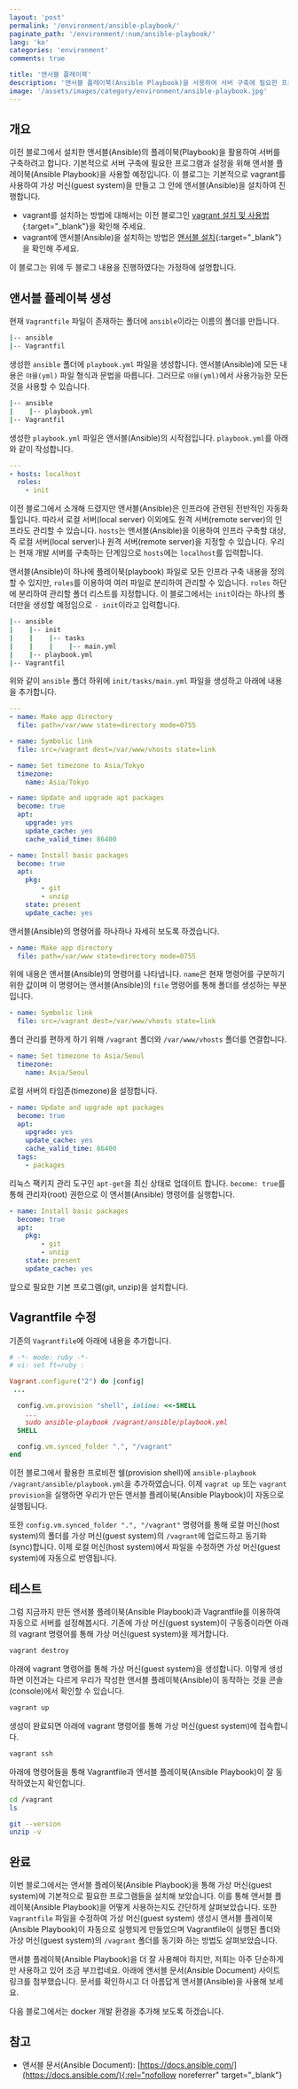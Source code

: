 ```yaml
---
layout: 'post'
permalink: '/environment/ansible-playbook/'
paginate_path: '/environment/:num/ansible-playbook/'
lang: 'ko'
categories: 'environment'
comments: true

title: '앤서블 플레이북'
description: '앤서블 플레이북(Ansible Playbook)을 사용하여 서버 구축에 필요한 프로그램 설치와 기초 설정들을 진행해 보자.'
image: '/assets/images/category/environment/ansible-playbook.jpg'
---
```



## 개요
이전 블로그에서 설치한 앤서블(Ansible)의 플레이북(Playbook)을 활용하여 서버를 구축하려고 합니다. 기본적으로 서버 구축에 필요한 프로그램과 설정을 위해 앤서블 플레이북(Ansible Playbook)을 사용할 예정입니다. 이 블로그는 기본적으로 vagrant를 사용하여 가상 머신(guest system)을 만들고 그 안에 앤서블(Ansible)을 설치하여 진행합니다.

- vagrant를 설치하는 방법에 대해서는 이전 블로그인 [vagrant 설치 및 사용법]({{site.url}}/{{page.categories}}/vagrant-install-and-usage/){:target="_blank"}을 확인해 주세요.
- vagrant에 앤서블(Ansible)을 설치하는 방법은 [앤서블 설치]({{site.url}}/{{page.categories}}/install-ansible/){:target="_blank"}을 확인해 주세요.

이 블로그는 위에 두 블로그 내용을 진행하였다는 가정하에 설명합니다.

## 앤서블 플레이북 생성
현재 ```Vagrantfile``` 파일이 존재하는 폴더에 ```ansible```이라는 이름의 폴더를 만듭니다.

```bash
|-- ansible
|-- Vagrantfil
```

생성한 ```ansible``` 폴더에 ```playbook.yml``` 파일을 생성합니다. 앤서블(Ansible)에 모든 내용은 ```야믈(yml)``` 파일 형식과 문법을 따릅니다. 그러므로 ```야믈(yml)```에서 사용가능한 모든 것을 사용할 수 있습니다.

```bash
|-- ansible
|    |-- playbook.yml
|-- Vagrantfil
```

생성한 ```playbook.yml``` 파일은 앤서블(Ansible)의 시작점입니다. ```playbook.yml```를 아래와 같이 작성합니다.

```yml
---
- hosts: localhost
  roles:
    - init
```

이전 블로그에서 소개해 드렸지만 앤서블(Ansible)은 인프라에 관련된 전반적인 자동화툴입니다. 따라서 로컬 서버(local server) 이외에도 원격 서버(remote server)의 인프라도 관리할 수 있습니다. ```hosts```는 앤서블(Ansible)을 이용하여 인프라 구축할 대상, 즉 로컬 서버(local server)나 원격 서버(remote server)을 지정할 수 있습니다. 우리는 현재 개발 서버를 구축하는 단계임으로 ```hosts```에는 ```localhost```를 입력합니다.

앤서블(Ansible)이 하나에 플레이북(playbook) 파일로 모든 인프라 구축 내용을 정의할 수 있지만, ```roles```를 이용하여 여러 파일로 분리하여 관리할 수 있습니다. ```roles``` 하단에 분리하여 관리할 폴더 리스트를 지정합니다. 이 블로그에서는 ```init```이라는 하나의 폴더만을 생성할 예정임으로 ```- init```이라고 입력합니다.

```bash
|-- ansible
|    |-- init
|    |    |-- tasks
|    |    |    |-- main.yml
|    |-- playbook.yml
|-- Vagrantfil
```

위와 같이 ```ansible``` 폴더 하위에 ```init/tasks/main.yml``` 파일을 생성하고 아래에 내용을 추가합니다.

```yml
---
- name: Make app directory
  file: path=/var/www state=directory mode=0755

- name: Symbolic link
  file: src=/vagrant dest=/var/www/vhosts state=link

- name: Set timezone to Asia/Tokyo
  timezone:
    name: Asia/Tokyo

- name: Update and upgrade apt packages
  become: true
  apt:
    upgrade: yes
    update_cache: yes
    cache_valid_time: 86400

- name: Install basic packages
  become: true
  apt:
    pkg:
        - git
        - unzip
    state: present
    update_cache: yes
```

앤서블(Ansible)의 명령어를 하나하나 자세히 보도록 하겠습니다.

```yml
- name: Make app directory
  file: path=/var/www state=directory mode=0755
```

위에 내용은 앤서블(Ansible)의 명령어를 나타냅니다. ```name```은 현재 명령어를 구분하기 위한 값이며 이 명령어는 앤서블(Ansible)의 ```file``` 명령어를 통해 폴더를 생성하는 부분입니다.

```yml
- name: Symbolic link
  file: src=/vagrant dest=/var/www/vhosts state=link
```

폴더 관리를 편하게 하기 위해 ```/vagrant``` 폴더와 ```/var/www/vhosts``` 폴더를 연결합니다.

```yml
- name: Set timezone to Asia/Seoul
  timezone:
    name: Asia/Seoul
```

로컬 서버의 타임존(timezone)을 설정합니다.

```yml
- name: Update and upgrade apt packages
  become: true
  apt:
    upgrade: yes
    update_cache: yes
    cache_valid_time: 86400
  tags:
    - packages
```

리눅스 팩키지 관리 도구인 ```apt-get```을 최신 상태로 업데이트 합니다. ```become: true```를 통해 관리자(root) 권한으로 이 앤서블(Ansible) 명령어를 실행합니다.

```yml
- name: Install basic packages
  become: true
  apt:
    pkg:
        - git
        - unzip
    state: present
    update_cache: yes
```

앞으로 필요한 기본 프로그램(git, unzip)을 설치합니다.

## Vagrantfile 수정
기존의 ```Vagrantfile```에 아래에 내용을 추가합니다.

```ruby
# -*- mode: ruby -*-
# vi: set ft=ruby :

Vagrant.configure("2") do |config|
 ...

  config.vm.provision "shell", inline: <<-SHELL
    ...
    sudo ansible-playbook /vagrant/ansible/playbook.yml
  SHELL

  config.vm.synced_folder ".", "/vagrant"
end
```

이전 블로그에서 활용한 프로비전 쉘(provision shell)에 ```ansible-playbook /vagrant/ansible/playbook.yml```을 추가하였습니다. 이제 ```vagrat up``` 또는 ```vagrant provision```을 실행하면 우리가 만든 앤서블 플레이북(Ansible Playbook)이 자동으로 실행됩니다.

또한 ```config.vm.synced_folder ".", "/vagrant"``` 명령어를 통해 로컬 머신(host system)의 폴더를 가상 머신(guest system)의 ```/vagrant```에 업로드하고 동기화(sync)합니다. 이제 로컬 머신(host system)에서 파일을 수정하면 가상 머신(guest system)에 자동으로 반영됩니다.

## 테스트
그럼 지금까지 만든 앤서블 플레이북(Ansible Playbook)과 Vagrantfile를 이용하여 자동으로 서버를 설정해봅시다. 기존에 가상 머신(guest system)이 구동중이라면 아래의 vagrant 명령어를 통해 가상 머신(guest system)을 제거합니다.

```bash
vagrant destroy
```

아래에 vagrant 명령어를 통해 가상 머신(guest system)을 생성합니다. 이렇게 생성하면 이전과는 다르게 우리가 작성한 앤서블 플레이북(Ansible)이 동작하는 것을 콘솔(console)에서 확인할 수 있습니다.

```bash
vagrant up
```

생성이 완료되면 아래에 vagrant 명령어를 통해 가상 머신(guest system)에 접속합니다.

```bash
vagrant ssh
```

아래에 명령어들을 통해 Vagrantfile과 앤서블 플레이북(Ansible Playbook)이 잘 동작하였는지 확인합니다.

```bash
cd /vagrant
ls

git --version
unzip -v
```

## 완료
이번 블로그에서는 앤서블 플레이북(Ansible Playbook)을 통해 가상 머신(guest system)에 기본적으로 필요한 프로그램들을 설치해 보았습니다. 이를 통해 앤서블 플레이북(Ansible Playbook)을 어떻게 사용하는지도 간단하게 살펴보았습니다. 또한 ```Vagrantfile``` 파일을 수정하여 가상 머신(guest system) 생성시 앤서블 플레이북(Ansible Playbook)이 자동으로 실행되게 만들었으며 Vagrantfile이 실행된 폴더와 가상 머신(guest system)의 ```/vagrant``` 폴더를 동기화 하는 방법도 살펴보았습니다.

앤서블 플레이북(Ansible Playbook)을 더 잘 사용해야 하지만, 저희는 아주 단순하게만 사용하고 있어 조금 부끄럽네요. 아래에 앤서블 문서(Ansible Document) 사이트 링크를 첨부했습니다. 문서를 확인하시고 더 아름답게 앤서블(Ansible)을 사용해 보세요.

다음 블로그에서는 docker 개발 환경을 추가해 보도록 하겠습니다.


## 참고
- 앤서블 문서(Ansible Document): [https://docs.ansible.com/](https://docs.ansible.com/){:rel="nofollow noreferrer" target="_blank"}